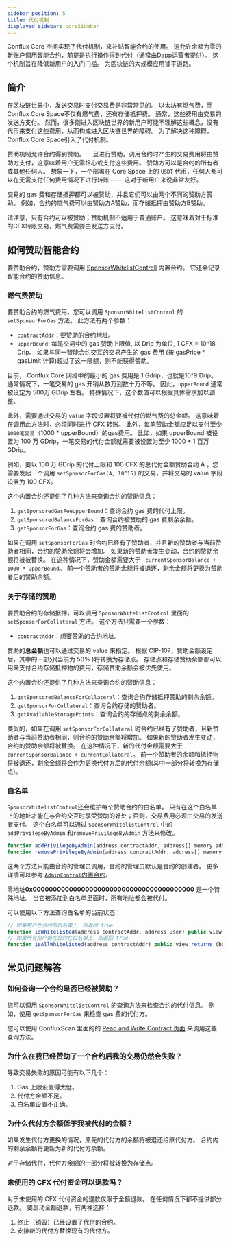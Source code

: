 ```yaml
---
sidebar_position: 5
title: 代付机制
displayed_sidebar: coreSidebar
---
```


Conflux Core 空间实现了代付机制，来补贴智能合约的使用。 这允许余额为零的新账户调用智能合约，前提是执行操作得到代付（通常由Dapp运营者提供）。 这个机制旨在降低新用户的入门门槛。
为区块链的大规模应用铺平道路。

## 简介

在区块链世界中，发送交易时支付交易费是非常常见的。 以太坊有燃气费，而Conflux Core Space不仅有燃气费，还有存储抵押费。 通常，这些费用由交易的发送方支付。 然而，很多刚进入区块链世界的新用户可能不理解这些概念，没有代币来支付这些费用，从而构成进入区块链世界的障碍。 为了解决这种障碍，Conflux Core Space引入了代付机制。

赞助机制允许合约得到赞助。 一旦进行赞助，调用合约时产生的交易费用将由赞助方支付，这意味着用户无需担心或支付这些费用。 赞助方可以是合约的所有者或其他任何人。 想象一下，一个部署在 Core Space 上的 `USDT` 代币，任何人都可以在无需支付任何费用情况下进行转账 —— 这对于新用户来说非常友好。

交易的 gas 费和存储抵押都可以被赞助，并且它们可以由两个不同的赞助方赞助。 例如，合约的燃气费可以由赞助方A赞助，而存储抵押由赞助方B赞助。

请注意，只有合约可以被赞助；赞助机制不适用于普通账户。 这意味着对于标准的CFX转账交易，燃气费需要由发送方支付。

## 如何赞助智能合约

要赞助合约，赞助方需要调用 [SponsorWhitelistControll](./internal-contracts/sponsor-whitelist-control) 内置合约。 它还会记录智能合约的赞助信息。

### 燃气费赞助

要赞助合约的燃气费用，您可以调用 `SponsorWhitelistControl` 的 `setSponsorForGas` 方法。 此方法有两个参数：

- `contractAddr`：要赞助的合约地址。
- `upperBound`: 每笔交易中的 gas 赞助上限值, 以 Drip 为单位, 1 CFX = 10^18 Drip。 如果与同一智能合约交互的交易产生的 gas 费用 (按 gasPrice \* gasLimit 计算)超过了这一限额，则不能获得赞助。

目前， Conflux Core 网络中的最小的 gas 费用是 1 Gdrip，也就是10^9 Drip。 通常情况下，一笔交易的 gas 开销从数万到数十万不等。 因此，`upperBound` 通常被设定为 500万 GDrip 左右。 特殊情况下，这个数值可以根据具体需求加以调整。

此外，需要通过交易的 `value` 字段设置将要被代付的燃气费的总金额。 这意味着在调用此方法时，必须同时进行 CFX 转账。 此外，每笔赞助金额应足以支付至少 `1000笔交易`（1000 \* upperBound）的gas费用。 比如，如果 upperBound 被设置为 100 万 GDrip，一笔交易的代付金额就需要被设置为至少 1000 \* 1 百万 GDrip。

例如，要以 100 万 GDrip 的代付上限和 100 CFX 的总代付金额赞助合约 A ，您需要发起一个调用 `setSponsorForGas(A, 10^15)` 的交易，并将交易的 value 字段设置为 100 CFX。

这个内置合约还提供了几种方法来查询合约的赞助信息：

1. `getSponsoredGasFeeUpperBound`：查询合约 gas 费的代付上限。
2. `getSponsoredBalanceForGas`：查询合约被赞助的 gas 费剩余余额。
3. `getSponsorForGas`：查询合约 gas 费的赞助者。

如果在调用 `setSponsorForGas` 时合约已经有了赞助者，并且新的赞助者与当前赞助者相同，合约的赞助余额将会增加。 如果新的赞助者发生变动，合约的赞助余额将被被替换。 在这种情况下，赞助金额需要大于 ` currentSponsorBalance + 1000 * upperBound`。 前一个赞助者的赞助余额将被退还，剩余金额将更换为赞助者后的赞助余额。

### 关于存储的赞助

要赞助合约的存储抵押，可以调用 `SponsorWhitelistControl` 里面的 `setSponsorForCollateral` 方法。 这个方法只需要一个参数：

- `contractAddr`：想要赞助的合约地址。

赞助的**总金额**也可以通过交易的 value 来指定。 根据 CIP-107，赞助金额设定后，其中的一部分(当前为 50% )将转换为存储点。 存储点和存储赞助余额都可以用来支付合约存储抵押物的费用，存储赞助余额会被优先使用。

这个内置合约还提供了几种方法来查询合约的赞助信息：

1. `getSponsoredBalanceForCollateral`：查询合约存储抵押赞助的剩余余额。
2. `getSponsorForCollateral`：查询合约存储的赞助者。
3. `getAvailableStoragePoints`：查询合约的存储点的剩余余额。

类似的，如果在调用 `setSponsorForCollateral` 时合约已经有了赞助者，且新赞助者与当前赞助者相同，则合约的赞助余额将增加。 如果新的赞助者发生变动，合约的赞助余额将被替换。 在这种情况下，新的代付金额需要大于 `currentSponsorBalance + currentCollateral`。 前一个赞助者的余额和抵押物将被退还，剩余金额将会作为更换代付方后的代付余额(其中一部分将转换为存储点)。

### 白名单

`SponsorWhitelistControl`还会维护每个赞助合约的白名单。 只有在这个白名单上的地址才能在与合约交互时享受赞助的好处；否则，交易费用必须由交易的发送者支付。 这个白名单可以通过 `SponsorWhitelistControl` 中的 `addPrivilegeByAdmin` 和`removePrivilegeByAdmin` 方法来修改。

```js
function addPrivilegeByAdmin(address contractAddr, address[] memory addresses) public;
function removePrivilegeByAdmin(address contractAddr, address[] memory addresses) public;
```

这两个方法只能由合约的管理员调用，合约的管理员默认是合约的创建者。 更多详情可以参考 [`AdminControl`内置合约](./internal-contracts/admin.md)。

零地址**0x0000000000000000000000000000000000000000** 是一个特殊地址。 当它被添加到白名单里面时，所有地址都会被代付。

可以使用以下方法查询白名单的当前状态：

```js
// 如果用户在合约的白名单上，则返回 true
function isWhitelisted(address contractAddr, address user) public view returns (bool)
// 如果所有用户都在合约在白名单上，则返回 true
function isAllWhitelisted(address contractAddr) public view returns (bool)
```

## 常见问题解答

### 如何查询一个合约是否已经被赞助？

您可以调用 `SponsorWhitelistControl` 的查询方法来检查合约的代付信息。 例如，使用 `getSponsorForGas` 来检查 gas 费的代付方。

您可以使用 ConfluxScan 里面的的 [Read and Write Contract 页面](https://confluxscan.io/address/cfx:aaejuaaaaaaaaaaaaaaaaaaaaaaaaaaaaegg2r16ar?tab=contract-viewer) 来调用这些查询方法。

### 为什么在我已经赞助了一个合约后我的交易仍然会失败？

导致交易失败的原因可能有以下几个：

1. Gas 上限设置得太低。
2. 代付方余额不足。
3. 白名单设置不正确。

### 为什么代付方余额低于我被代付的金额？

如果发生代付方更换的情况，原先的代付方的余额将被退还给原代付方。 合约内的剩余余额将更新为新的代付方余额。

对于存储代付，代付方余额的一部分将被转换为存储点。

### 未使用的 CFX 代付资金可以退款吗？

对于未使用的 CFX 代付资金的退款仅限于全额退款。 在任何情况下都不提供部分退款。 要启动全额退款，有两种选择：

1. 终止（销毁）已经设置了代付的合约。
2. 安排新的代付方替换现有的代付方。
